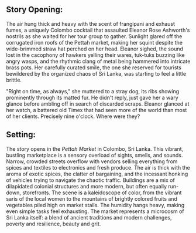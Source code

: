 ## Story Opening:

The air hung thick and heavy with the scent of frangipani and exhaust fumes, a uniquely Colombo cocktail that assaulted Eleanor Rose Ashworth's nostrils as she waited for her tour group to gather. Sunlight glared off the corrugated iron roofs of the Pettah market, making her squint despite the wide-brimmed straw hat perched on her head. Eleanor sighed, the sound lost in the cacophony of hawkers yelling their wares, tuk-tuks buzzing like angry wasps, and the rhythmic clang of metal being hammered into intricate brass pots. Her carefully curated smile, the one she reserved for tourists bewildered by the organized chaos of Sri Lanka, was starting to feel a little brittle.

"Right on time, as always," she muttered to a stray dog, its ribs showing prominently through its matted fur. He didn't reply, just gave her a wary glance before ambling off in search of discarded scraps. Eleanor glanced at her watch, a battered old Timex that had seen more of the world than most of her clients. Precisely nine o'clock. Where were they?

## Setting:

The story opens in the *Pettah Market* in Colombo, Sri Lanka. This vibrant, bustling marketplace is a sensory overload of sights, smells, and sounds. Narrow, crowded streets overflow with vendors selling everything from spices and textiles to electronics and fresh produce. The air is thick with the aroma of exotic spices, the clatter of bargaining, and the incessant honking of vehicles trying to navigate the chaotic traffic. Buildings are a mix of dilapidated colonial structures and more modern, but often equally run-down, storefronts. The scene is a kaleidoscope of color, from the vibrant saris of the local women to the mountains of brightly colored fruits and vegetables piled high on market stalls. The humidity hangs heavy, making even simple tasks feel exhausting. The market represents a microcosm of Sri Lanka itself: a blend of ancient traditions and modern challenges, poverty and resilience, beauty and grit.
